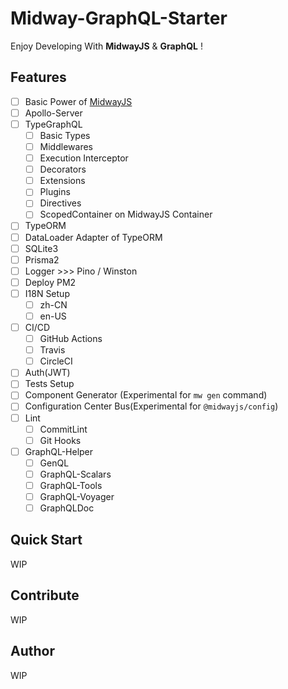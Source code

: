 # Midway-GraphQL-Starter

Enjoy Developing With **MidwayJS** & **GraphQL** !

## Features

- [ ] Basic Power of [MidwayJS](https://www.yuque.com/midwayjs/midway_v2)
- [ ] Apollo-Server
- [ ] TypeGraphQL
  - [ ] Basic Types
  - [ ] Middlewares
  - [ ] Execution Interceptor
  - [ ] Decorators
  - [ ] Extensions
  - [ ] Plugins
  - [ ] Directives
  - [ ] ScopedContainer on MidwayJS Container
- [ ] TypeORM
- [ ] DataLoader Adapter of TypeORM
- [ ] SQLite3
- [ ] Prisma2
- [ ] Logger >>> Pino / Winston
- [ ] Deploy PM2
- [ ] I18N Setup
  - [ ] zh-CN
  - [ ] en-US
- [ ] CI/CD
  - [ ] GitHub Actions
  - [ ] Travis
  - [ ] CircleCI
- [ ] Auth(JWT)
- [ ] Tests Setup
- [ ] Component Generator (Experimental for `mw gen` command)
- [ ] Configuration Center Bus(Experimental for `@midwayjs/config`)
- [ ] Lint
  - [ ] CommitLint
  - [ ] Git Hooks
- [ ] GraphQL-Helper
  - [ ] GenQL
  - [ ] GraphQL-Scalars
  - [ ] GraphQL-Tools
  - [ ] GraphQL-Voyager
  - [ ] GraphQLDoc

## Quick Start

WIP

## Contribute

WIP

## Author

WIP

